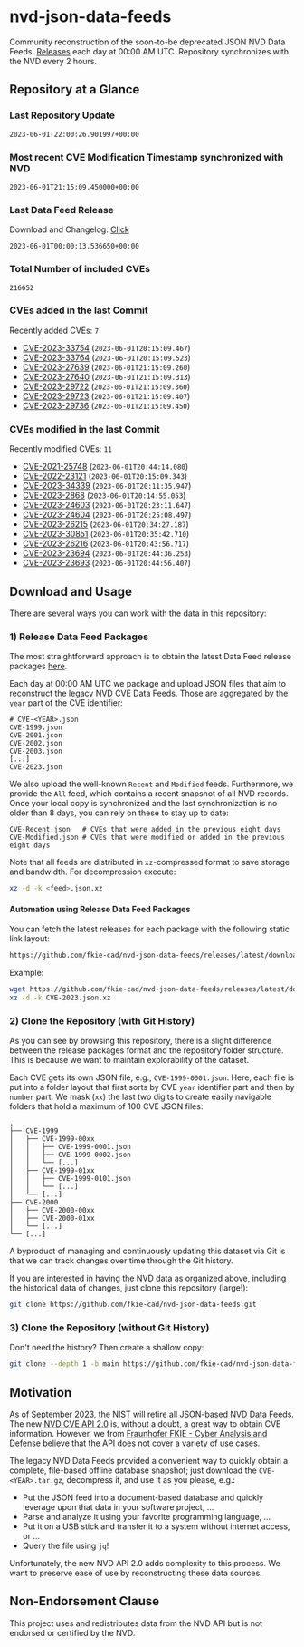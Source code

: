 # nvd-json-data-feeds

Community reconstruction of the soon-to-be deprecated JSON NVD Data Feeds. 
[Releases](https://github.com/fkie-cad/nvd-json-data-feeds/releases/latest) each day at 00:00 AM UTC.
Repository synchronizes with the NVD every 2 hours.

## Repository at a Glance

### Last Repository Update

```plain
2023-06-01T22:00:26.901997+00:00
```

### Most recent CVE Modification Timestamp synchronized with NVD

```plain
2023-06-01T21:15:09.450000+00:00
```

### Last Data Feed Release

Download and Changelog: [Click](https://github.com/fkie-cad/nvd-json-data-feeds/releases/latest)

```plain
2023-06-01T00:00:13.536650+00:00
```

### Total Number of included CVEs

```plain
216652
```

### CVEs added in the last Commit

Recently added CVEs: `7`

* [CVE-2023-33754](CVE-2023/CVE-2023-337xx/CVE-2023-33754.json) (`2023-06-01T20:15:09.467`)
* [CVE-2023-33764](CVE-2023/CVE-2023-337xx/CVE-2023-33764.json) (`2023-06-01T20:15:09.523`)
* [CVE-2023-27639](CVE-2023/CVE-2023-276xx/CVE-2023-27639.json) (`2023-06-01T21:15:09.260`)
* [CVE-2023-27640](CVE-2023/CVE-2023-276xx/CVE-2023-27640.json) (`2023-06-01T21:15:09.313`)
* [CVE-2023-29722](CVE-2023/CVE-2023-297xx/CVE-2023-29722.json) (`2023-06-01T21:15:09.360`)
* [CVE-2023-29723](CVE-2023/CVE-2023-297xx/CVE-2023-29723.json) (`2023-06-01T21:15:09.407`)
* [CVE-2023-29736](CVE-2023/CVE-2023-297xx/CVE-2023-29736.json) (`2023-06-01T21:15:09.450`)


### CVEs modified in the last Commit

Recently modified CVEs: `11`

* [CVE-2021-25748](CVE-2021/CVE-2021-257xx/CVE-2021-25748.json) (`2023-06-01T20:44:14.080`)
* [CVE-2022-23121](CVE-2022/CVE-2022-231xx/CVE-2022-23121.json) (`2023-06-01T20:15:09.343`)
* [CVE-2023-34339](CVE-2023/CVE-2023-343xx/CVE-2023-34339.json) (`2023-06-01T20:11:35.947`)
* [CVE-2023-2868](CVE-2023/CVE-2023-28xx/CVE-2023-2868.json) (`2023-06-01T20:14:55.053`)
* [CVE-2023-24603](CVE-2023/CVE-2023-246xx/CVE-2023-24603.json) (`2023-06-01T20:23:11.647`)
* [CVE-2023-24604](CVE-2023/CVE-2023-246xx/CVE-2023-24604.json) (`2023-06-01T20:25:08.497`)
* [CVE-2023-26215](CVE-2023/CVE-2023-262xx/CVE-2023-26215.json) (`2023-06-01T20:34:27.187`)
* [CVE-2023-30851](CVE-2023/CVE-2023-308xx/CVE-2023-30851.json) (`2023-06-01T20:35:42.710`)
* [CVE-2023-26216](CVE-2023/CVE-2023-262xx/CVE-2023-26216.json) (`2023-06-01T20:43:56.717`)
* [CVE-2023-23694](CVE-2023/CVE-2023-236xx/CVE-2023-23694.json) (`2023-06-01T20:44:36.253`)
* [CVE-2023-23693](CVE-2023/CVE-2023-236xx/CVE-2023-23693.json) (`2023-06-01T20:44:56.407`)


## Download and Usage

There are several ways you can work with the data in this repository:

### 1) Release Data Feed Packages

The most straightforward approach is to obtain the latest Data Feed release packages [here](https://github.com/fkie-cad/nvd-json-data-feeds/releases/latest).

Each day at 00:00 AM UTC we package and upload JSON files that aim to reconstruct the legacy NVD CVE Data Feeds.
Those are aggregated by the `year` part of the CVE identifier:

```
# CVE-<YEAR>.json
CVE-1999.json
CVE-2001.json
CVE-2002.json
CVE-2003.json
[...]
CVE-2023.json
```

We also upload the well-known `Recent` and `Modified` feeds.
Furthermore, we provide the `All` feed, which contains a recent snapshot of all NVD records.
Once your local copy is synchronized and the last synchronization is no older than 8 days, you can rely on these to stay up to date:

```plain
CVE-Recent.json   # CVEs that were added in the previous eight days
CVE-Modified.json # CVEs that were modified or added in the previous eight days
```

Note that all feeds are distributed in `xz`-compressed format to save storage and bandwidth.
For decompression execute:

```sh
xz -d -k <feed>.json.xz
```


#### Automation using Release Data Feed Packages

You can fetch the latest releases for each package with the following static link layout:

```sh
https://github.com/fkie-cad/nvd-json-data-feeds/releases/latest/download/CVE-<YEAR>.json.xz
```

Example:

```sh
wget https://github.com/fkie-cad/nvd-json-data-feeds/releases/latest/download/CVE-2023.json.xz
xz -d -k CVE-2023.json.xz
```

### 2) Clone the Repository (with Git History)

As you can see by browsing this repository, there is a slight difference between the release packages format and the repository folder structure.
This is because we want to maintain explorability of the dataset.

Each CVE gets its own JSON file, e.g., `CVE-1999-0001.json`.
Here, each file is put into a folder layout that first sorts by CVE `year` identifier part and then by `number` part.
We mask (`xx`) the last two digits to create easily navigable folders that hold a maximum of 100 CVE JSON files:

```plain
.
├── CVE-1999
│   ├── CVE-1999-00xx
│   │   ├── CVE-1999-0001.json
│   │   ├── CVE-1999-0002.json
│   │   └── [...]
│   ├── CVE-1999-01xx
│   │   ├── CVE-1999-0101.json
│   │   └── [...]
│   └── [...]
├── CVE-2000
│   ├── CVE-2000-00xx
│   ├── CVE-2000-01xx
│   └── [...]
└── [...]
```

A byproduct of managing and continuously updating this dataset via Git is that we can track changes over time through the Git history.

If you are interested in having the NVD data as organized above, including the historical data of changes, just clone this repository (large!):

```sh
git clone https://github.com/fkie-cad/nvd-json-data-feeds.git
```

### 3) Clone the Repository (without Git History)

Don't need the history? Then create a shallow copy:

```sh
git clone --depth 1 -b main https://github.com/fkie-cad/nvd-json-data-feeds.git
```

## Motivation

As of September 2023, the NIST will retire all [JSON-based NVD Data Feeds](https://nvd.nist.gov/vuln/data-feeds#divRetirementBanner-1).
The new [NVD CVE API 2.0](https://nvd.nist.gov/developers/vulnerabilities) is, without a doubt, a great way to obtain CVE information.
However, we from [Fraunhofer FKIE - Cyber Analysis and Defense](https://www.fkie.fraunhofer.de/en/departments/cad.html) believe that the API does not cover a variety of use cases.

The legacy NVD Data Feeds provided a convenient way to quickly obtain a complete, file-based offline database snapshot; just download the `CVE-<YEAR>.tar.gz`, decompress it, and use it as you please, e.g.:

* Put the JSON feed into a document-based database and quickly leverage upon that data in your software project, ...
* Parse and analyze it using your favorite programming language, ...
* Put it on a USB stick and transfer it to a system without internet access, or ...
* Query the file using `jq`!

Unfortunately, the new NVD API 2.0 adds complexity to this process.
We want to preserve ease of use by reconstructing these data sources.

## Non-Endorsement Clause

This project uses and redistributes data from the NVD API but is not endorsed or certified by the NVD.